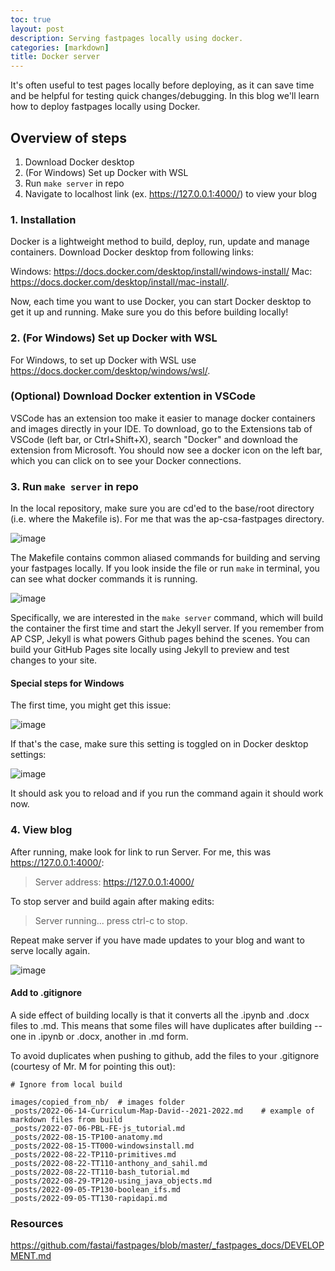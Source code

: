 ```yaml
---
toc: true
layout: post
description: Serving fastpages locally using docker.
categories: [markdown]
title: Docker server
---
```


It's often useful to test pages locally before deploying, as it can save time and be helpful for testing quick changes/debugging. In this blog we'll learn how to deploy fastpages locally using Docker.

## Overview of steps

1. Download Docker desktop
2. (For Windows) Set up Docker with WSL
3. Run `make server` in repo
4. Navigate to localhost link (ex. https://127.0.0.1:4000/) to view your blog

### 1. Installation

Docker is a lightweight method to build, deploy, run, update and manage containers. Download Docker desktop from following links:

Windows: https://docs.docker.com/desktop/install/windows-install/
Mac: https://docs.docker.com/desktop/install/mac-install/.

Now, each time you want to use Docker, you can start Docker desktop to get it up and running. Make sure you do this before building locally!

### 2. (For Windows) Set up Docker with WSL

For Windows, to set up Docker with WSL use https://docs.docker.com/desktop/windows/wsl/.

### (Optional) Download Docker extention in VSCode

VSCode has an extension too make it easier to manage docker containers and images directly in your IDE. To download, go to the Extensions tab of VSCode (left bar, or Ctrl+Shift+X), search "Docker" and download the extension from Microsoft. You should now see a docker icon on the left bar, which you can click on to see your Docker connections.

### 3. Run `make server` in repo

In the local repository, make sure you are cd'ed to the base/root directory (i.e. where the Makefile is). For me that was the ap-csa-fastpages directory.

![image](https://user-images.githubusercontent.com/56745453/186964001-45e37d26-45b0-484d-bac6-b85b67cb2ffb.png)

The Makefile contains common aliased commands for building and serving your fastpages locally. If you look inside the file or run `make` in terminal, you can see what docker commands it is running.

![image](https://user-images.githubusercontent.com/56745453/186964281-4c238041-0e9e-4319-affa-5d0aebe084b3.png)

Specifically, we are interested in the `make server` command, which will build the container the first time and start the Jekyll server. If you remember from AP CSP, Jekyll is what powers Github pages behind the scenes. You can build your GitHub Pages site locally using Jekyll to preview and test changes to your site.

#### Special steps for Windows

The first time, you might get this issue:

![image](https://user-images.githubusercontent.com/56745453/186963057-bb16c926-33f5-41cb-abe1-65886678f477.png)

If that's the case, make sure this setting is toggled on in Docker desktop settings:

![image](https://user-images.githubusercontent.com/56745453/186963251-602a4073-caab-40ca-8441-55be64d9c7f7.png)

It should ask you to reload and if you run the command again it should work now.

### 4. View blog

After running, make look for link to run Server. For me, this was https://127.0.0.1:4000/:
> Server address: https://127.0.0.1:4000/

To stop server and build again after making edits:
> Server running... press ctrl-c to stop.

Repeat make server if you have made updates to your blog and want to serve locally again.

![image](https://user-images.githubusercontent.com/56745453/186968485-a2d02d10-d53a-4b88-b6b1-bbcc2f69d1cc.png)

#### Add to .gitignore

A side effect of building locally is that it converts all the .ipynb and .docx files to .md. This means that some files will have duplicates after building -- one in .ipynb or .docx, another in .md form.

To avoid duplicates when pushing to github, add the files to your .gitignore (courtesy of Mr. M for pointing this out):

```
# Ignore from local build

images/copied_from_nb/  # images folder
_posts/2022-06-14-Curriculum-Map-David--2021-2022.md    # example of markdown files from build
_posts/2022-07-06-PBL-FE-js_tutorial.md
_posts/2022-08-15-TP100-anatomy.md
_posts/2022-08-15-TT000-windowsinstall.md
_posts/2022-08-22-TP110-primitives.md
_posts/2022-08-22-TT110-anthony_and_sahil.md
_posts/2022-08-22-TT110-bash_tutorial.md
_posts/2022-08-29-TP120-using_java_objects.md
_posts/2022-09-05-TP130-boolean_ifs.md
_posts/2022-09-05-TT130-rapidapi.md
```

### Resources

https://github.com/fastai/fastpages/blob/master/_fastpages_docs/DEVELOPMENT.md
